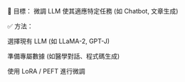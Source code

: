🔹 目標：
微調 LLM 使其適應特定任務 (如 Chatbot, 文章生成)

✅ 方法：

選擇現有 LLM (如 LLaMA-2, GPT-J)

準備專屬數據 (如醫學對話、程式碼生成)

使用 LoRA / PEFT 進行微調
